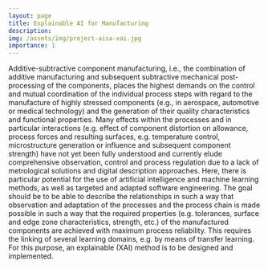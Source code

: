 ```yaml
---
layout: page
title: Explainable AI for Manufacturing
description: 
img: /assets/img/project-aisa-xai.jpg
importance: 1
---
```


Additive-subtractive component manufacturing, i.e., the combination of additive manufacturing and subsequent subtractive mechanical post-processing of the components, places the highest demands on the control and mutual coordination of the individual process steps with regard to the manufacture of highly stressed components (e.g., in aerospace, automotive or medical technology) and the generation of their quality characteristics and functional properties. Many effects within the processes and in particular interactions (e.g. effect of component distortion on allowance, process forces and resulting surfaces, e.g. temperature control, microstructure generation or influence and subsequent component strength) have not yet been fully understood and currently elude comprehensive observation, control and process regulation due to a lack of metrological solutions and digital description approaches. Here, there is particular potential for the use of artificial intelligence and machine learning methods, as well as targeted and adapted software engineering. The goal should be to be able to describe the relationships in such a way that observation and adaptation of the processes and the process chain is made possible in such a way that the required properties (e.g. tolerances, surface and edge zone characteristics, strength, etc.) of the manufactured components are achieved with maximum process reliability. This requires the linking of several learning domains, e.g. by means of transfer learning. For this purpose, an explainable (XAI) method is to be designed and implemented.